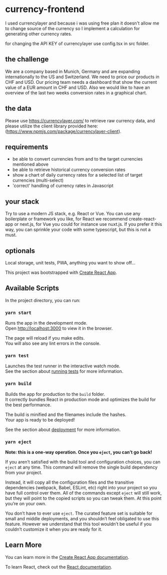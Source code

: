 # currency-frontend

I used currencylayer and because i was using free plan it doesn't allow me to change source of the currency so I implement a calculation for generating other currency rates.

for changing the API KEY of currencylayer use config.tsx in src folder.

## the challenge

We are a company based in Munich, Germany and are expanding internationally to the US and Switzerland. We need to price our products in CHF and USD. Our pricing team needs a dashboard that show the current value of a EUR amount in CHF and USD. Also we would like to have an overview of the last two weeks conversion rates in a graphical chart.

## the data

Please use https://currencylayer.com/ to retrieve raw currency data, and please utilize the client library provided here: (https://www.npmjs.com/package/currencylayer-client).

## requirements

- be able to convert currencies from and to the target currencies mentioned above
- be able to retrieve historical currency conversion rates
- show a chart of daily currency rates for a selected list of target currencies (multi-select)
- 'correct' handling of currency rates in Javascript

## your stack

Try to use a modern JS stack, e.g. React or Vue. You can use any boilerplate or framework you like, for React we recommend create-react-app or next.js, for Vue you could for instance use nuxt.js. If you prefer it this way, you can sprinkle your code with some typescript, but this is not a must.

## optionals

Local storage, unit tests, PWA, anything you want to show off...

This project was bootstrapped with [Create React App](https://github.com/facebook/create-react-app).

## Available Scripts

In the project directory, you can run:

### `yarn start`

Runs the app in the development mode.<br />
Open [http://localhost:3000](http://localhost:3000) to view it in the browser.

The page will reload if you make edits.<br />
You will also see any lint errors in the console.

### `yarn test`

Launches the test runner in the interactive watch mode.<br />
See the section about [running tests](https://facebook.github.io/create-react-app/docs/running-tests) for more information.

### `yarn build`

Builds the app for production to the `build` folder.<br />
It correctly bundles React in production mode and optimizes the build for the best performance.

The build is minified and the filenames include the hashes.<br />
Your app is ready to be deployed!

See the section about [deployment](https://facebook.github.io/create-react-app/docs/deployment) for more information.

### `yarn eject`

**Note: this is a one-way operation. Once you `eject`, you can’t go back!**

If you aren’t satisfied with the build tool and configuration choices, you can `eject` at any time. This command will remove the single build dependency from your project.

Instead, it will copy all the configuration files and the transitive dependencies (webpack, Babel, ESLint, etc) right into your project so you have full control over them. All of the commands except `eject` will still work, but they will point to the copied scripts so you can tweak them. At this point you’re on your own.

You don’t have to ever use `eject`. The curated feature set is suitable for small and middle deployments, and you shouldn’t feel obligated to use this feature. However we understand that this tool wouldn’t be useful if you couldn’t customize it when you are ready for it.

## Learn More

You can learn more in the [Create React App documentation](https://facebook.github.io/create-react-app/docs/getting-started).

To learn React, check out the [React documentation](https://reactjs.org/).
